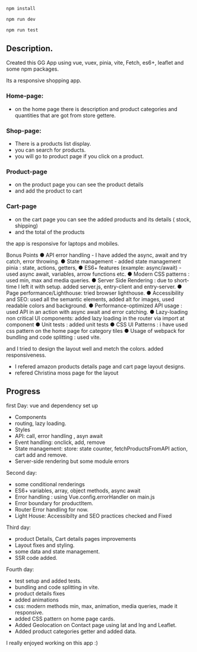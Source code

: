

```sh
npm install
```

```sh
npm run dev
```

```sh
npm run test

```

## Description.

Created this GG App using vue, vuex, pinia, vite, Fetch, es6+, leaflet and some npm packages.

Its a responsive shopping app.

### Home-page: 

- on the home page there is description and product categories and quantities that are got from store gettere.

### Shop-page: 

- There is a products list display. 
- you can search for products.
- you will go to product page if you click on a product.

### Product-page

- on the product page you can see the product details
- and add the product to cart

### Cart-page

- on the cart page you can see the added products and its details ( stock, shipping)
- and the total of the products


the app is responsive for laptops and mobiles. 



Bonus Points
● API error handling - I have added the async, await and try catch, error throwing.
● State management - added state management pinia : state, actions, getters,
● ES6+ features (example: async/await) - used async await, variables, arrow functions etc.
● Modern CSS patterns : used min, max and media queries. 
● Server Side Rendering : due to short-time I left it with setup.  added server.js, entry-client and entry-server.
● Page performance/Lighthouse: tried browser lighthouse. 
● Accessibility and SEO: used all the semantic elements, added alt for images, used readable colors and background.
● Performance-optimized API usage : used API in an action with async await and error catching.
● Lazy-loading non critical UI components: added lazy loading in the router via import at component
● Unit tests : added unit tests
● CSS UI Patterns : i have used css pattern on the home page for category tiles
● Usage of webpack for bundling and code splitting : used vite.

and I tried to design the layout well and  metch the colors.
added responsiveness.

- I refered amazon products details page and cart page layout designs.
- refered Christina moss page for the layout


## Progress


first Day: vue and dependency set up
- Components
- routing, lazy loading.
- Styles
- API: call, error handling , asyn await
- Event handling: onclick, add, remove
- State management: store: state counter, fetchProductsFromAPI action, cart add and remove.
- Server-side rendering but some module errors

Second day: 
- some conditional renderings
- ES6+ variables, array, object methods, async await
- Error handling :  using Vue.config.errorHandler on main.js 
- Error boundary for productItem.
- Router Error handling for now.
- Light House: Accessibilty and SEO practices checked and Fixed

Third day:
- product Details, Cart details pages improvements
- Layout fixes and styling.
- some data and state management.
- SSR code added.

Fourth day:
- test setup and added tests.
- bundling and code splitting in vite.
- product details fixes
- added animations
- css: modern methods min, max, animation, media queries, made it responsive.
- added CSS pattern on home page cards.
- Added Geolocation on Contact page using lat and lng and Leaflet.
- Added product categories getter and added data.


I really enjoyed working on this app :)







